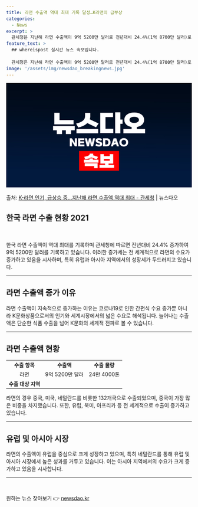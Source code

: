 ```yaml
---
title: 라면 수출액 역대 최대 기록 달성…K라면의 급부상
categories:
  - News
excerpt: >
  관세청은 지난해 라면 수출액이 9억 5200만 달러로 전년대비 24.4%(1억 8700만 달러)로 증가해 9…
feature_text: >
  ## whereispost 실시간 뉴스 속보입니다.

  관세청은 지난해 라면 수출액이 9억 5200만 달러로 전년대비 24.4%(1억 8700만 달러)로 증가해 9…
image: '/assets/img/newsdao_breakingnews.jpg'
---
```


![뉴스다오 속보](/assets/img/newsdao_breakingnews.jpg)

<p>출처: <a href="https://newsdao.kr/3256" rel="dofollow">K-라면 인기, 급상승 중…지난해 라면 수출액 역대 최대 - 관세청</a> | 뉴스다오</p>

<h2 data-ke-size="size26">한국 라면 수출 현황 2021</h2>
<p data-ke-size="size16">&nbsp;</p>
<p data-ke-size="size16">한국 라면 수출액이 역대 최대를 기록하며 관세청에 따르면 전년대비 24.4% 증가하여 9억 5200만 달러를 기록하고 있습니다. 이러한 증가세는 전 세계적으로 라면의 수요가 증가하고 있음을 시사하며, 특히 유럽과 아시아 지역에서의 성장세가 두드러지고 있습니다.</p>
<hr>
<h2 data-ke-size="size24">라면 수출액 증가 이유</h2>
<p data-ke-size="size16">라면 수출액이 지속적으로 증가하는 이유는 코로나19로 인한 간편식 수요 증가뿐 아니라 K문화상품으로서의 인기와 세계시장에서의 넓은 수요로 해석됩니다. 늘어나는 수출액은 단순한 식품 수출을 넘어 K문화의 세계적 전파로 볼 수 있습니다.</p>
<hr>
<h2 data-ke-size="size24">라면 수출액 현황</h2>
<table>
	<tbody>
		<tr>
			<td style="text-align: center; height: 17px;"><b>수출 항목</b></td>
			<td style="text-align: center; height: 17px;"><b>수출액</b></td>
			<td style="text-align: center; height: 17px;"><b>수출 물량</b></td>
		</tr>
		<tr>
			<td style="text-align: center; height: 17px;">라면</td>
			<td style="text-align: center; height: 17px;">9억 5200만 달러</td>
			<td style="text-align: center; height: 17px;">24만 4000톤</td>
		</tr>
		<tr>
			<td style="text-align: center; height: 17px;"><b>수출 대상 지역</b></td>
			<td style="text-align: center; height: 17px;"></td>
			<td style="text-align: center; height: 17px;"></td>
		</tr>
	</tbody>
</table>
<p data-ke-size="size16">라면의 경우 중국, 미국, 네덜란드를 비롯한 132개국으로 수출되었으며, 중국이 가장 많은 비중을 차지했습니다. 또한, 유럽, 북미, 아프리카 등 전 세계적으로 수출이 증가하고 있습니다.</p>
<hr>
<h2 data-ke-size="size24">유럽 및 아시아 시장</h2>
<p data-ke-size="size16">라면의 수출액이 유럽을 중심으로 크게 성장하고 있으며, 특히 네덜란드를 통해 유럽 및 아시아 시장에서 높은 성과를 거두고 있습니다. 이는 아시아 지역에서의 수요가 크게 증가하고 있음을 시사합니다.</p>
<hr>
<p data-ke-size="size16">&nbsp;</p> 

원하는 뉴스 찾아보기 👉 <a href="https://newsdao.kr" rel="dofollow">newsdao.kr</a>


